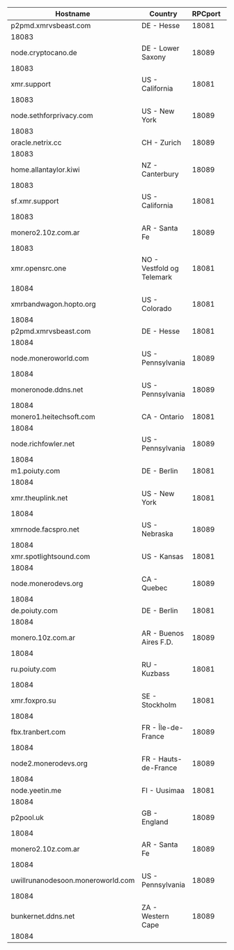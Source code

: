 Hostname | Country | RPCport | P2Pport
--- | --- | --- | ---
p2pmd.xmrvsbeast.com | DE - Hesse | 18081
 | 18083
node.cryptocano.de | DE - Lower Saxony | 18089
 | 18083
xmr.support | US - California | 18081
 | 18083
node.sethforprivacy.com | US - New York | 18089
 | 18083
oracle.netrix.cc | CH - Zurich | 18089
 | 18083
home.allantaylor.kiwi | NZ - Canterbury | 18089
 | 18083
sf.xmr.support | US - California | 18081
 | 18083
monero2.10z.com.ar | AR - Santa Fe | 18089
 | 18083
xmr.opensrc.one | NO - Vestfold og Telemark | 18081
 | 18084
xmrbandwagon.hopto.org | US - Colorado | 18081
 | 18084
p2pmd.xmrvsbeast.com | DE - Hesse | 18081
 | 18084
node.moneroworld.com | US - Pennsylvania | 18089
 | 18084
moneronode.ddns.net | US - Pennsylvania | 18089
 | 18084
monero1.heitechsoft.com | CA - Ontario | 18081
 | 18084
node.richfowler.net | US - Pennsylvania | 18089
 | 18084
m1.poiuty.com | DE - Berlin | 18081
 | 18084
xmr.theuplink.net | US - New York | 18081
 | 18084
xmrnode.facspro.net | US - Nebraska | 18089
 | 18084
xmr.spotlightsound.com | US - Kansas | 18081
 | 18084
node.monerodevs.org | CA - Quebec | 18089
 | 18084
de.poiuty.com | DE - Berlin | 18081
 | 18084
monero.10z.com.ar | AR - Buenos Aires F.D. | 18089
 | 18084
ru.poiuty.com | RU - Kuzbass | 18081
 | 18084
xmr.foxpro.su | SE - Stockholm | 18081
 | 18084
fbx.tranbert.com | FR - Île-de-France | 18089
 | 18084
node2.monerodevs.org | FR - Hauts-de-France | 18089
 | 18084
node.yeetin.me | FI - Uusimaa | 18081
 | 18084
p2pool.uk | GB - England | 18089
 | 18084
monero2.10z.com.ar | AR - Santa Fe | 18089
 | 18084
uwillrunanodesoon.moneroworld.com | US - Pennsylvania | 18089
 | 18084
bunkernet.ddns.net | ZA - Western Cape | 18089
 | 18084
